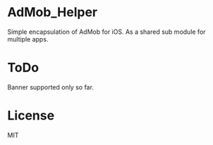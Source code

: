 # AdMob_Helper

Simple encapsulation of AdMob for iOS. As a shared sub module for multiple apps.


# ToDo
Banner supported only so far.



# License
MIT
